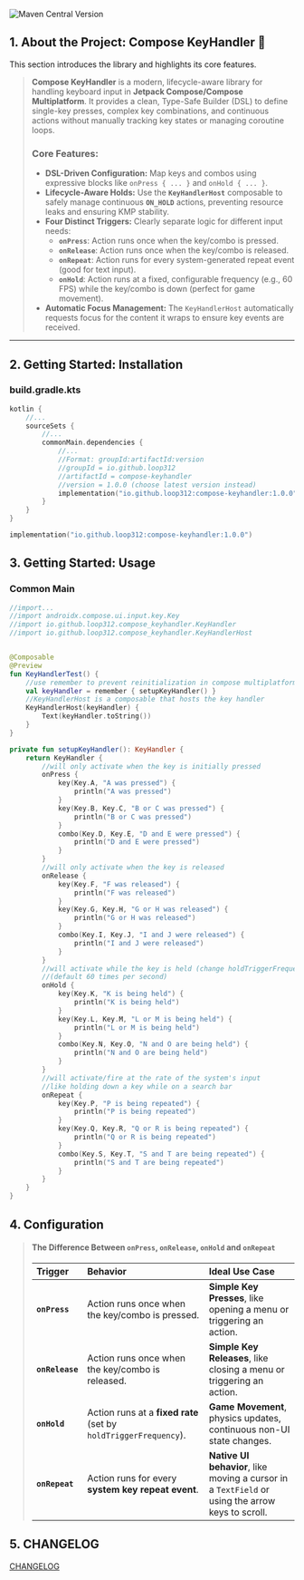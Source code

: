 ![Maven Central Version](https://img.shields.io/maven-central/v/io.github.loop312/compose-keyhandler)


## 1. About the Project: Compose KeyHandler 🚀

This section introduces the library and highlights its core features.

> **Compose KeyHandler** is a modern, lifecycle-aware library for handling keyboard input in **Jetpack Compose/Compose Multiplatform**. It provides a clean, Type-Safe Builder (DSL) to define single-key presses, complex key combinations, and continuous actions without manually tracking key states or managing coroutine loops.
>
> ### Core Features:
>
>   * **DSL-Driven Configuration:** Map keys and combos using expressive blocks like `onPress { ... }` and `onHold { ... }`.
>   * **Lifecycle-Aware Holds:** Use the **`KeyHandlerHost`** composable to safely manage continuous **`ON_HOLD`** actions, preventing resource leaks and ensuring KMP stability.
>   * **Four Distinct Triggers:** Clearly separate logic for different input needs:
>       * **`onPress`**: Action runs once when the key/combo is pressed.
>       * **`onRelease`**: Action runs once when the key/combo is released.
>       * **`onRepeat`**: Action runs for every system-generated repeat event (good for text input).
>       * **`onHold`**: Action runs at a fixed, configurable frequency (e.g., 60 FPS) while the key/combo is down (perfect for game movement).
>   * **Automatic Focus Management:** The `KeyHandlerHost` automatically requests focus for the content it wraps to ensure key events are received.

-----



## 2. Getting Started: Installation

### build.gradle.kts
```kotlin
kotlin {
    //...
    sourceSets {
        //...
        commonMain.dependencies {
            //...
            //Format: groupId:artifactId:version
            //groupId = io.github.loop312
            //artifactId = compose-keyhandler
            //version = 1.0.0 (choose latest version instead)
            implementation("io.github.loop312:compose-keyhandler:1.0.0")
        }
    }
}
```

```kotlin
implementation("io.github.loop312:compose-keyhandler:1.0.0") 
```
## 3. Getting Started: Usage

### Common Main
```kotlin
//import...
//import androidx.compose.ui.input.key.Key
//import io.github.loop312.compose_keyhandler.KeyHandler
//import io.github.loop312.compose_keyhandler.KeyHandlerHost


@Composable
@Preview
fun KeyHandlerTest() {
    //use remember to prevent reinitialization in compose multiplatform
    val keyHandler = remember { setupKeyHandler() }
    //KeyHandlerHost is a composable that hosts the key handler
    KeyHandlerHost(keyHandler) {
        Text(keyHandler.toString())
    }
}

private fun setupKeyHandler(): KeyHandler {
    return KeyHandler {
        //will only activate when the key is initially pressed
        onPress {
            key(Key.A, "A was pressed") {
                println("A was pressed")
            }
            key(Key.B, Key.C, "B or C was pressed") {
                println("B or C was pressed")
            }
            combo(Key.D, Key.E, "D and E were pressed") {
                println("D and E were pressed")
            }
        }
        //will only activate when the key is released
        onRelease {
            key(Key.F, "F was released") {
                println("F was released")
            }
            key(Key.G, Key.H, "G or H was released") {
                println("G or H was released")
            }
            combo(Key.I, Key.J, "I and J were released") {
                println("I and J were released")
            }
        }
        //will activate while the key is held (change holdTriggerFrequency to change how often it activates per second)
        //(default 60 times per second)
        onHold {
            key(Key.K, "K is being held") {
                println("K is being held")
            }
            key(Key.L, Key.M, "L or M is being held") {
                println("L or M is being held")
            }
            combo(Key.N, Key.O, "N and O are being held") {
                println("N and O are being held")
            }
        }
        //will activate/fire at the rate of the system's input
        //like holding down a key while on a search bar
        onRepeat {
            key(Key.P, "P is being repeated") {
                println("P is being repeated")
            }
            key(Key.Q, Key.R, "Q or R is being repeated") {
                println("Q or R is being repeated")
            }
            combo(Key.S, Key.T, "S and T are being repeated") {
                println("S and T are being repeated")
            }
        }
    }
}
```

## 4. Configuration

> #### The Difference Between `onPress`, `onRelease`, `onHold` and `onRepeat`
>
> | Trigger         | Behavior                                                         | Ideal Use Case                                                                                   |
> |:----------------|:-----------------------------------------------------------------|:-------------------------------------------------------------------------------------------------|
> | **`onPress`**   | Action runs once when the key/combo is pressed.                  | **Simple Key Presses**, like opening a menu or triggering an action.                             |
> | **`onRelease`** | Action runs once when the key/combo is released.                 | **Simple Key Releases**, like closing a menu or triggering an action.                            |
> | **`onHold`**    | Action runs at a **fixed rate** (set by `holdTriggerFrequency`). | **Game Movement**, physics updates, continuous non-UI state changes.                             |
> | **`onRepeat`**  | Action runs for every **system key repeat event**.               | **Native UI behavior**, like moving a cursor in a `TextField` or using the arrow keys to scroll. |
> 

## 5. CHANGELOG

[CHANGELOG](CHANGELOG.md)
